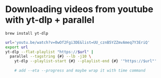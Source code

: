 # Downloading videos from youtube with yt-dlp + parallel

```bash
brew install yt-dlp  
```

```bash
url='youtu.be/watch?v=0wOf2Fgi3DE&list=UU_cznB5YZZmvAmeq7Y3EriQ'
export url
yt-dlp --flat-playlist "https://$url" |
  parallel --tagstring {#} --lb -j10 \
    yt-dlp --playlist-start {#} --playlist-end {#} '"https://$url"'
    
    # add --eta --progress and maybe wrap it with time command
```
